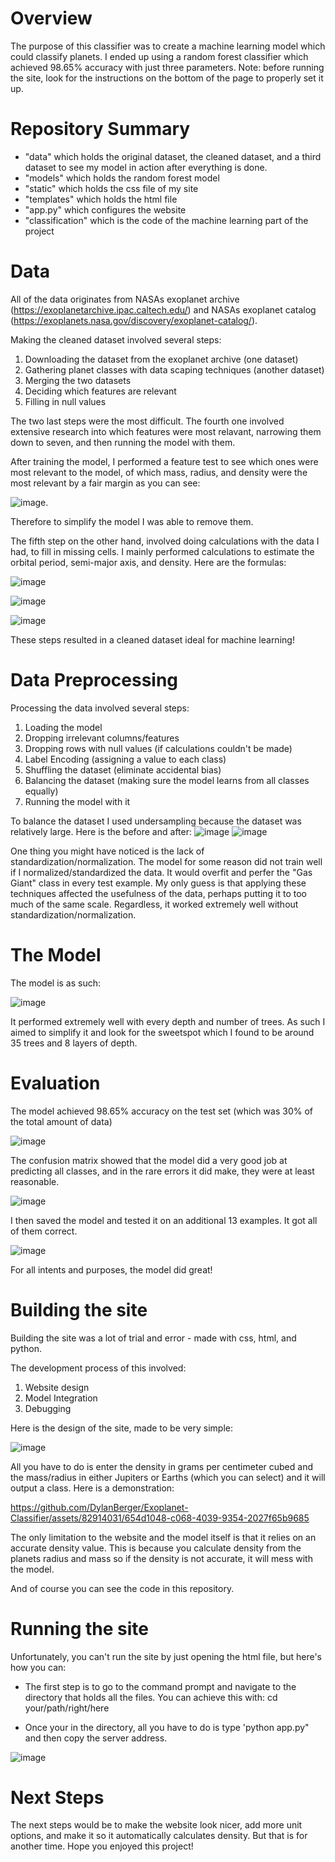# Overview
The purpose of this classifier was to create a machine learning model which could classify planets. I ended up using a random forest classifier which achieved 98.65% accuracy with just three parameters. Note: before running the site, look for the instructions on the bottom of the page to properly set it up. 

# Repository Summary 

- "data" which holds the original dataset, the cleaned dataset, and a third dataset to see my model in action after everything is done.
- "models" which holds the random forest model
- "static" which holds the css file of my site
- "templates" which holds the html file
- "app.py" which configures the website
- "classification" which is the code of the machine learning part of the project

# Data

All of the data originates from NASAs exoplanet archive (https://exoplanetarchive.ipac.caltech.edu/) and NASAs exoplanet catalog (https://exoplanets.nasa.gov/discovery/exoplanet-catalog/). 

Making the cleaned dataset involved several steps:

1. Downloading the dataset from the exoplanet archive (one dataset)
2. Gathering planet classes with data scaping techniques (another dataset)
3. Merging the two datasets
4. Deciding which features are relevant
5. Filling in null values

The two last steps were the most difficult. The fourth one involved extensive research into which features were most relavant, narrowing them down to seven, and then running the model with them.  

After training the model, I performed a feature test to see which ones were most relevant to the model, of which mass, radius, and density were the most relevant by a fair margin as you can see:

![image](https://github.com/DylanBerger/Exoplanet-Classifier/assets/82914031/6d3bf77e-ded6-4ad0-a4a0-f146b78363d9). 

Therefore to simplify the model I was able to remove them.

The fifth step on the other hand, involved doing calculations with the data I had, to fill in missing cells. I mainly performed calculations to estimate the orbital period, semi-major axis, and density. Here are the formulas: 

![image](https://github.com/DylanBerger/Exoplanet-Classifier/assets/82914031/617f2ab9-8715-4383-8ec3-ee94804fbed5) 

![image](https://github.com/DylanBerger/Exoplanet-Classifier/assets/82914031/4084b19a-f202-4f5e-988d-aeafcdff4d39) 

![image](https://github.com/DylanBerger/Exoplanet-Classifier/assets/82914031/b5b6aaef-4893-4a26-9cbf-b45adf725fbf)

These steps resulted in a cleaned dataset ideal for machine learning!

# Data Preprocessing

Processing the data involved several steps:

1. Loading the model
2. Dropping irrelevant columns/features
3. Dropping rows with null values (if calculations couldn't be made)
4. Label Encoding (assigning a value to each class)
5. Shuffling the dataset (eliminate accidental bias)
6. Balancing the dataset (making sure the model learns from all classes equally)
7. Running the model with it

To balance the dataset I used undersampling because the dataset was relatively large. Here is the before and after: 
![image](https://github.com/DylanBerger/Exoplanet-Classifier/assets/82914031/0a4d8f5f-c74d-4d44-b146-60a1c655690f) ![image](https://github.com/DylanBerger/Exoplanet-Classifier/assets/82914031/78263d0e-dcce-4f9c-8c20-b4cbb5248601)

One thing you might have noticed is the lack of standardization/normalization. The model for some reason did not train well if I normalized/standardized the data. It would overfit and perfer the "Gas Giant" class in every test example. My only guess is that applying these techniques affected the usefulness of the data, perhaps putting it to too much of the same scale. Regardless, it worked extremely well without standardization/normalization.

# The Model

The model is as such: 

![image](https://github.com/DylanBerger/Exoplanet-Classifier/assets/82914031/b01c6fee-6e47-4103-8d1a-5670984eae10)

It performed extremely well with every depth and number of trees. As such I aimed to simplify it and look for the sweetspot which I found to be around 35 trees and 8 layers of depth.

# Evaluation

The model achieved 98.65% accuracy on the test set (which was 30% of the total amount of data)

![image](https://github.com/DylanBerger/Exoplanet-Classifier/assets/82914031/9077a73c-b18d-4c03-baa5-cd071e387df6)

The confusion matrix showed that the model did a very good job at predicting all classes, and in the rare errors it did make, they were at least reasonable. 

![image](https://github.com/DylanBerger/Exoplanet-Classifier/assets/82914031/20fef540-4511-409d-8cf4-a2eac8a7d2e0)

I then saved the model and tested it on an additional 13 examples. It got all of them correct.

![image](https://github.com/DylanBerger/Exoplanet-Classifier/assets/82914031/a4edf3e5-11dd-45f4-a104-639692e0257c)

For all intents and purposes, the model did great!

# Building the site

Building the site was a lot of trial and error - made with css, html, and python.

The development process of this involved:

1. Website design
2. Model Integration
3. Debugging

Here is the design of the site, made to be very simple:

![image](https://github.com/DylanBerger/Exoplanet-Classifier/assets/82914031/696cddf1-8f0a-49cb-bab0-2f2233cca78d)

All you have to do is enter the density in grams per centimeter cubed and the mass/radius in either Jupiters or Earths (which you can select) and it will output a class. Here is a demonstration: 

https://github.com/DylanBerger/Exoplanet-Classifier/assets/82914031/654d1048-c068-4039-9354-2027f65b9685

The only limitation to the website and the model itself is that it relies on an accurate density value. This is because you calculate density from the planets radius and mass so if the density is not accurate, it will mess with the model. 

And of course you can see the code in this repository.

# Running the site

Unfortunately, you can't run the site by just opening the html file, but here's how you can:

- The first step is to go to the command prompt and navigate to the directory that holds all the files. You can achieve this with: cd your/path/right/here

- Once your in the directory, all you have to do is type 'python app.py" and then copy the server address.

![image](https://github.com/DylanBerger/Exoplanet-Classifier/assets/82914031/1001d168-2d63-4ec2-81cf-627ba940f40e)

# Next Steps

The next steps would be to make the website look nicer, add more unit options, and make it so it automatically calculates density. But that is for another time. Hope you enjoyed this project!
